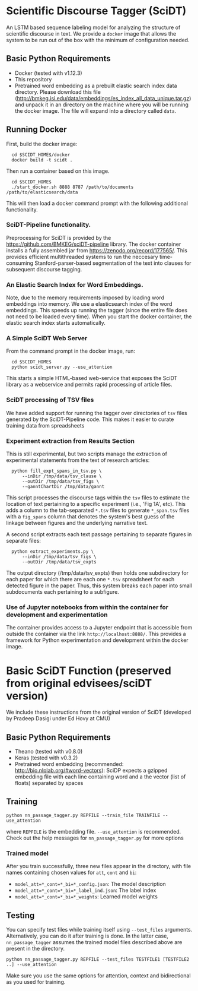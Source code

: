 # Scientific Discourse Tagger (SciDT) 

An LSTM based sequence labeling model for analyzing the structure of scientific discourse in text. We provide a `docker` image that allows the system to be run out of the box with the minimum of configuration needed. 

## Basic Python Requirements 
* Docker (tested with v1.12.3)
* This repository
* Pretrained word embedding as a prebuilt elastic search index data directory. Please download this file (http://bmkeg.isi.edu/data/embeddings/es_index_all_data_unique.tar.gz) and unpack it in an directory on the machine where you will be running the docker image. The file will expand into a directory called `data`. 

## Running Docker

First, build the docker image:

```
  cd $SCIDT_HOME$/docker
  docker build -t scidt .
```
Then run a container based on this image. 
```
  cd $SCIDT_HOME$
  ./start_docker.sh 8888 8787 /path/to/documents /path/to/elasticsearch/data
```
This will then load a docker command prompt with the following additional functionality. 

### SciDT-Pipeline functionality. 

Preprocessing for SciDT is provided by the https://github.com/BMKEG/sciDT-pipeline library. The docker container installs a fully assembled jar from https://zenodo.org/record/177565/. This provides efficient multithreaded systems to run the neccesary time-consuming Stanford-parser-based segmentation of the text into clauses for subsequent discourse tagging. 

### An Elastic Search Index for Word Embeddings. 

Note, due to the memory requirements imposed by loading word embeddings into memory. We use a elasticsearch index of the word embeddings. This speeds up running the tagger (since the entire file does not need to be loaded every time). When you start the docker container, the elastic search index starts automatically. 

### A Simple SciDT Web Server

From the command prompt in the docker image, run: 
```
  cd $SCIDT_HOME$
  python scidt_server.py --use_attention
```
This starts a simple HTML-based web-service that exposes the SciDT library as a webservice and permits rapid processing of article files. 

### SciDT processing of TSV files 

We have added support for running the tagger over directories of `tsv` files generated by the SciDT-Pipeline code. This makes it easier to curate training data from spreadsheets

### Experiment extraction from Results Section

This is still experimental, but two scripts manage the extraction of experimental statements from the text of research articles:

```
  python fill_expt_spans_in_tsv.py \
      --inDir /tmp/data/tsv_clause \
      --outDir /tmp/data/tsv_figs \ 
      --ganntChartDir /tmp/data/gannt
```

This script processes the discourse tags within the `tsv` files to estimate the location of text pertaining to a specific experiment (i.e., 'Fig 1A', etc). This adds a column to the tab-separated `*.tsv` files to generate `*_span.tsv` files with a `fig_spans` column that denotes the system's best guess of the linkage between figures and the underlying narrative text.

A second script extracts each text passage pertaining to separate figures in separate files:
```
  python extract_experiments.py \
      --inDir /tmp/data/tsv_figs \
      --outDir /tmp/data/tsv_expts
```

The output directory (/tmp/data/tsv_expts) then holds one subdirectory for each paper for which there are each one `*.tsv` spreadsheet for each detected figure in the paper. Thus, this system breaks each paper into small subdocuments each pertaining to a subfigure. 

### Use of Jupyter notebooks from within the container for development and experimentation

The container provides access to a Jupyter endpoint that is accessible from outside the container via the link `http://localhost:8888/`. This provides a framework for Python experimentation and development within the docker image.  

# Basic SciDT Function (preserved from original edvisees/sciDT version)

We include these instructions from the original version of SciDT (developed by Pradeep Dasigi under Ed Hovy at CMU)

## Basic Python Requirements 
* Theano (tested with v0.8.0)
* Keras (tested with v0.3.2)
* Pretrained word embedding (recommended: http://bio.nlplab.org/#word-vectors): SciDP expects a gzipped embedding file with each line containing word and a the vector (list of floats) separated by spaces

## Training
```
python nn_passage_tagger.py REPFILE --train_file TRAINFILE --use_attention
```
where `REPFILE` is the embedding file. `--use_attention` is recommended. Check out the help messages for `nn_passage_tagger.py` for more options

### Trained model
After you train successfully, three new files appear in the directory, with file names containing chosen values for `att`, `cont` and `bi`:
* `model_att=*_cont=*_bi=*_config.json`: The model description
* `model_att=*_cont=*_bi=*_label_ind.json`: The label index
* `model_att=*_cont=*_bi=*_weights`: Learned model weights

## Testing
You can specify test files while training itself using `--test_files` arguments. Alternatively, you can do it after training is done. In the latter case, `nn_passage_tagger` assumes the trained model files described above are present in the directory.
```
python nn_passage_tagger.py REPFILE --test_files TESTFILE1 [TESTFILE2 ..] --use_attention
```
Make sure you use the same options for attention, context and bidirectional as you used for training.
